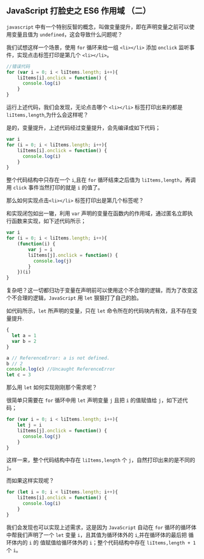 ## JavaScript 打脸史之 ES6 作用域 （二）

`javascript` 中有一个特别反智的概念，叫做变量提升，即在声明变量之前可以使用变量且值为 `undefined`，这会导致什么问题呢？

我们试想这样一个场景，使用 `for` 循环来给一组 `<li></li>` 添加 `onclick` 监听事件，实现点击标签打印是第几个 `<li></li>`。

```javascript
//错误代码
for (var i = 0; i < liItems.length; i++){
    liItems[i].onclick = function() {
      console.log(i)
    }
}
```
运行上述代码，我们会发现，无论点击哪个 `<li></li>` 标签打印出来的都是 `liItems,length`,为什么会这样呢？

是的，变量提升，上述代码经过变量提升，会先编译成如下代码；
```javascript
var i
for (i = 0; i < liItems.length; i++){
    liItems[i].onclick = function() {
      console.log(i)
    }
}
```
整个代码结构中只存在一个 `i`,且在 `for` 循环结束之后值为 `liItems,length`，再调用 `click` 事件当然打印的就是 `i` 的值了。

那么如何实现点击`<li></li>` 标签打印出是第几个标签呢？

和实现闭包如出一辙，利用 `var` 声明的变量在函数内的作用域，通过匿名立即执行函数来实现，如下述代码所示；
```javascript
var i
for (i = 0; i < liItems.length; i++){
    (function(i) {
        var j = i
        liItems[j].onclick = function() {
          console.log(j)
        }
    })(i)
}
```
复杂吧？这一切都归功于变量在声明前可以使用这个不合理的逻辑，而为了改变这个不合理的逻辑，`JavaScript` 用 `let` 狠狠打了自己的脸。

如代码所示，`let` 所声明的变量，只在 `let` 命令所在的代码块内有效，且不存在变量提升.

```javascript
{   
  let a = 1
  var b = 2
}

a // ReferenceError: a is not defined.
b // 2
console.log(c) //Uncaught ReferenceError
let c = 3
```
那么用 `let` 如何实现刚刚那个需求呢？

很简单只需要在 `for` 循环中用 `let` 声明变量 `j` 且把 `i` 的值赋值给 `j`，如下述代码；
```javascript
for (var i = 0; i < liItems.length; i++){
    let j = i
    liItems[j].onclick = function() {
      console.log(j)
    }
}
```
这样一来，整个代码结构中存在 `liItems,length` 个 `j`，自然打印出来的是不同的 `j`。

而如果这样实现呢？
```javascript
for (let i = 0; i < liItems.length; i++){
    liItems[i].onclick = function() {
      console.log(i)
    }
}
```
我们会发现也可以实现上述需求，这是因为 `JavaScript` 自动在 `for` 循环的循环体中帮我们声明了一个 `let` 变量 `i`，且其值为循环体外的 `i`,并在循环体的最后把 循环体内的 `i` 的 值赋值给循环体外的 `i`；整个代码结构中存在 `liItems,length + 1` 个 `i`。